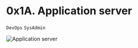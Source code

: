 # 0x1A. Application server
`DevOps` `SysAdmin`

![Application server](https://s3.amazonaws.com/alx-intranet.hbtn.io/uploads/medias/2018/9/c7d1ed0a2e10d1b4e9b3.jpg?X-Amz-Algorithm=AWS4-HMAC-SHA256&X-Amz-Credential=AKIARDDGGGOUSBVO6H7D%2F20240122%2Fus-east-1%2Fs3%2Faws4_request&X-Amz-Date=20240122T061909Z&X-Amz-Expires=86400&X-Amz-SignedHeaders=host&X-Amz-Signature=27dbd5cb98a9c22b5ab33ad4b381ad5a222179f99aeeb5ffd0d061a69ea525ea)
